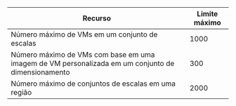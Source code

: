 | Recurso | Limite máximo |
| --- | --- |
| Número máximo de VMs em um conjunto de escalas |1000 |
| Número máximo de VMs com base em uma imagem de VM personalizada em um conjunto de dimensionamento|300 |
| Número máximo de conjuntos de escalas em uma região |2000 |

